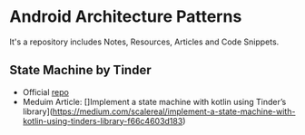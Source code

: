 # Android Architecture Patterns
It's a repository includes Notes, Resources, Articles and Code Snippets.

## State Machine by Tinder
- Official [repo](https://github.com/Tinder/StateMachine)
- Meduim Article: []Implement a state machine with kotlin using Tinder’s library](https://medium.com/scalereal/implement-a-state-machine-with-kotlin-using-tinders-library-f66c4603d183)

